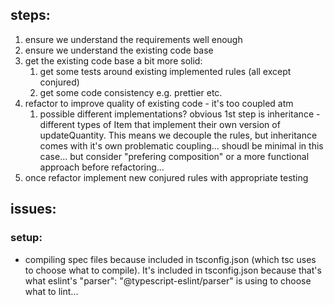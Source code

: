 ## steps:

 1. ensure we understand the requirements well enough
 2. ensure we understand the existing code base
 3. get the existing code base a bit more solid:
    1. get some tests around existing implemented rules (all except conjured)
    2. get some code consistency e.g. prettier etc.
 4. refactor to improve quality of existing code - it's too coupled atm
    1. possible different implementations? obvious 1st step is inheritance - different types of Item that implement their own version of updateQuantity. This means we decouple the rules, but inheritance comes with it's own problematic coupling... shoudl be minimal in this case... but consider "prefering composition" or a more functional approach before refactoring...
 5. once refactor implement new conjured rules with appropriate testing


## issues:

### setup:

 * compiling spec files because included in tsconfig.json (which tsc uses to choose what to compile). It's included in tsconfig.json because that's what eslint's "parser": "@typescript-eslint/parser" is using to choose what to lint...
